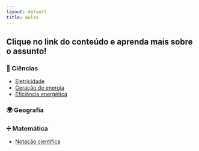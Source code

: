 ```yaml
---
layout: default
title: Aulas
---
```


## Clique no link do conteúdo e aprenda mais sobre o assunto!  


### 🧪 Ciências
- [Eletricidade](./eletricidade_basica.md)  
- [Geração de energia](./geracao-de-energia.md)  
- [Eficiência energética](./eficiencia_energetica.md)  


### 🌍 Geografia




### ➗ Matemática
- [Notação científica](./notacao-cientifica.md)  
